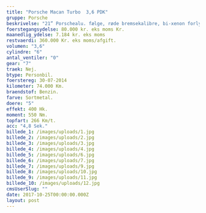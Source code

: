 ```yaml
---
title: "Porsche Macan Turbo  3,6 PDK"
gruppe: Porsche
beskrivelse: "21” Porschealu. fælge, røde bremsekalibre, bi-xenon forlygter m. Porsche Dynamic LightSystem (PDLS), Porsche Communication Management (PCM) inkl. Navi,navigationspakke Europa, BOSE surround system, fuldaut. Klimaanlæg,luftundervogn m. Porsche Active Suspension Management (PASM), adaptiv fartpilotm. Porsche Active Safe (PAS), LED baglygter, keyless entry, interiør pakkealuminum, el. Ratstamme m. memory, multifunktionsrat m. varme, læderkabine(Brun), 18-vejs adaptive sportsæder inkl. komfort memory pakke, ikke ryger,lev. nysynet, service ok mm. Skriv for komplet udstyrsliste.\n\n\n"
foerstegangsydelse: 80.000 kr. eks moms Kr.
maanedlig_ydelse: 7.184 kr. eks moms
restvaerdi: 360.000 Kr. eks moms/afgift.
volumen: "3,6"
cylindre: "6"
antal_ventiler: "0"
gear: "7"
traek: Nej.
btype: Personbil.
foerstereg: 30-07-2014
kilometer: 74.000 Km.
braendstof: Benzin.
farve: Sortmetal.
doere: "5"
effekt: 400 Hk.
moment: 550 Nm.
topfart: 266 Km/t.
acc: "4,8 Sek."
billede_1: /images/uploads/1.jpg
billede_2: /images/uploads/2.jpg
billede_3: /images/uploads/3.jpg
billede_4: /images/uploads/4.jpg
billede_5: /images/uploads/6.jpg
billede_6: /images/uploads/7.jpg
billede_7: /images/uploads/9.jpg
billede_8: /images/uploads/10.jpg
billede_9: /images/uploads/11.jpg
billede_10: /images/uploads/12.jpg
cmsUserSlug: ""
date: 2017-10-25T00:00:00.000Z
layout: post
---
```


